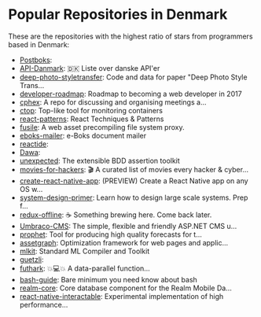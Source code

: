 # Popular Repositories in Denmark

These are the repositories with the highest ratio of stars from programmers based in Denmark:

- [Postboks](https://github.com/olegam/Postboks): 
- [API-Danmark](https://github.com/mauran/API-Danmark): 🇩🇰 Liste over danske API'er 
- [deep-photo-styletransfer](https://github.com/luanfujun/deep-photo-styletransfer): Code and data for paper "Deep Photo Style Trans...
- [developer-roadmap](https://github.com/kamranahmedse/developer-roadmap): Roadmap to becoming a web developer in 2017
- [cphex](https://github.com/cphex/cphex): A repo for discussing and organising meetings a...
- [ctop](https://github.com/bcicen/ctop): Top-like tool for monitoring containers
- [react-patterns](https://github.com/vasanthk/react-patterns): React Techniques & Patterns 
- [fusile](https://github.com/Munter/fusile): A web asset precompiling file system proxy.
- [eboks-mailer](https://github.com/christianpanton/eboks-mailer): e-Boks document mailer
- [reactide](https://github.com/reactide/reactide): 
- [Dawa](https://github.com/DanmarksAdresser/Dawa): 
- [unexpected](https://github.com/unexpectedjs/unexpected): The extensible BDD assertion toolkit
- [movies-for-hackers](https://github.com/k4m4/movies-for-hackers): 🎬 A curated list of movies every hacker & cyber...
- [create-react-native-app](https://github.com/react-community/create-react-native-app): (PREVIEW) Create a React Native app on any OS w...
- [system-design-primer](https://github.com/donnemartin/system-design-primer): Learn how to design large scale systems. Prep f...
- [redux-offline](https://github.com/jevakallio/redux-offline): :coffee: Something brewing here. Come back later.
- [Umbraco-CMS](https://github.com/umbraco/Umbraco-CMS): The simple, flexible and friendly ASP.NET CMS u...
- [prophet](https://github.com/facebookincubator/prophet): Tool for producing high quality forecasts for t...
- [assetgraph](https://github.com/assetgraph/assetgraph): Optimization framework for web pages and applic...
- [mlkit](https://github.com/melsman/mlkit): Standard ML Compiler and Toolkit
- [guetzli](https://github.com/google/guetzli): 
- [futhark](https://github.com/HIPERFIT/futhark): :boom::computer::boom: A data-parallel function...
- [bash-guide](https://github.com/Idnan/bash-guide): Bare minimum you need know about bash
- [realm-core](https://github.com/realm/realm-core): Core database component for the Realm Mobile Da...
- [react-native-interactable](https://github.com/wix/react-native-interactable): Experimental implementation of high performance...
